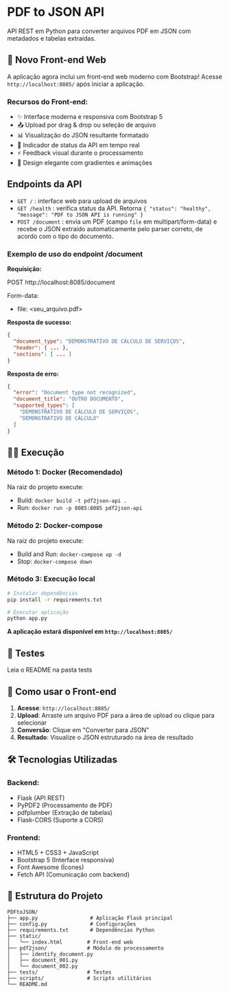 # PDF to JSON API

API REST em Python para converter arquivos PDF em JSON com metadados e tabelas extraídas.

## 🚀 Novo Front-end Web

A aplicação agora inclui um front-end web moderno com Bootstrap! Acesse `http://localhost:8085/` após iniciar a aplicação.

### Recursos do Front-end:
- ✨ Interface moderna e responsiva com Bootstrap 5
- 📤 Upload por drag & drop ou seleção de arquivo
- 📊 Visualização do JSON resultante formatado
- 🔄 Indicador de status da API em tempo real
- ⚡ Feedback visual durante o processamento
- 🎨 Design elegante com gradientes e animações

## Endpoints da API

- `GET /` : interface web para upload de arquivos
- `GET /health` : verifica status da API. Retorna `{ "status": "healthy", "message": "PDF to JSON API is running" }`
- `POST /document` : envia um PDF (campo `file` em multipart/form-data) e recebe o JSON extraído automaticamente pelo parser correto, de acordo com o tipo do documento.

### Exemplo de uso do endpoint /document

**Requisição:**

POST http://localhost:8085/document

Form-data:
- file: <seu_arquivo.pdf>

**Resposta de sucesso:**
```json
{
  "document_type": "DEMONSTRATIVO DE CÁLCULO DE SERVIÇOS",
  "header": { ... },
  "sections": [ ... ]
}
```

**Resposta de erro:**
```json
{
  "error": "Document type not recognized",
  "document_title": "OUTRO DOCUMENTO",
  "supported_types": [
    "DEMONSTRATIVO DE CÁLCULO DE SERVIÇOS",
    "DEMONSTRATIVO DE CÁLCULO"
  ]
}
```

## 🏃‍♂️ Execução

### Método 1: Docker (Recomendado)

Na raiz do projeto execute:

- Build: `docker build -t pdf2json-api .`  
- Run: `docker run -p 8085:8085 pdf2json-api`  

### Método 2: Docker-compose

Na raiz do projeto execute:

- Build and Run: `docker-compose up -d`
- Stop: `docker-compose down`

### Método 3: Execução local

```bash
# Instalar dependências
pip install -r requirements.txt

# Executar aplicação
python app.py
```

**A aplicação estará disponível em `http://localhost:8085/`**

## 🧪 Testes

Leia o README na pasta tests

## 📱 Como usar o Front-end

1. **Acesse**: `http://localhost:8085/`
2. **Upload**: Arraste um arquivo PDF para a área de upload ou clique para selecionar
3. **Conversão**: Clique em "Converter para JSON" 
4. **Resultado**: Visualize o JSON estruturado na área de resultado

## 🛠️ Tecnologias Utilizadas

### Backend:
- Flask (API REST)
- PyPDF2 (Processamento de PDF)
- pdfplumber (Extração de tabelas)
- Flask-CORS (Suporte a CORS)

### Frontend:
- HTML5 + CSS3 + JavaScript
- Bootstrap 5 (Interface responsiva)
- Font Awesome (Ícones)
- Fetch API (Comunicação com backend)

## 📂 Estrutura do Projeto

```
PDFtoJSON/
├── app.py                 # Aplicação Flask principal
├── config.py              # Configurações
├── requirements.txt       # Dependências Python
├── static/
│   └── index.html        # Front-end web
├── pdf2json/             # Módulo de processamento
│   ├── identify_document.py
│   ├── document_001.py
│   └── document_002.py
├── tests/                # Testes
├── scripts/              # Scripts utilitários
└── README.md
```